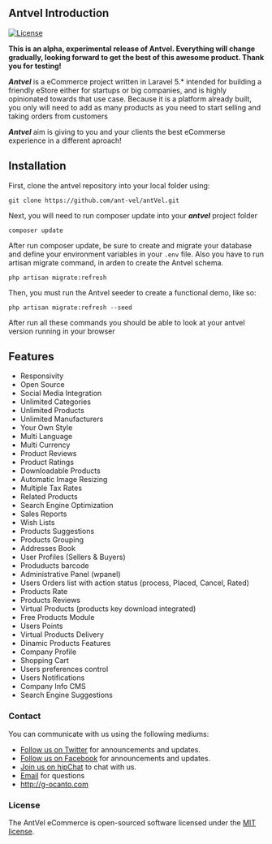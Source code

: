 ## Antvel Introduction
[![License](https://poser.pugx.org/laravel/framework/license.svg)](https://packagist.org/packages/laravel/framework)

**This is an alpha, experimental release of Antvel. Everything will change gradually, looking forward to get the best of this awesome product. Thank you for testing!**

***Antvel*** is a eCommerce project written in Laravel 5.* intended for building a friendly eStore either for startups or big companies, and is highly opinionated towards that use case. Because it is a platform already built, you only will need to add as many products as you need  to start selling and taking orders from customers

***Antvel*** aim is giving to you and your clients the best eCommerse experience in a different aproach!

<a name="installation"></a>
## Installation

First, clone the antvel repository into your local folder using:

```
git clone https://github.com/ant-vel/antVel.git
```

Next, you will need to run composer update into your ***antvel*** project folder
```
composer update
```

After run composer update, be sure to create and migrate your database and define your environment variables in your `.env` file. Also you have to run artisan migrate command, in arden to create the Antvel schema.

```
php artisan migrate:refresh
```

Then, you must run the Antvel seeder to create a functional demo, like so:

```
php artisan migrate:refresh --seed
```

After run all these commands you should be able to look at your antvel version running in your browser

<a name="features"></a>
## Features

* Responsivity 
* Open Source
* Social Media Integration
* Unlimited Categories 
* Unlimited Products 
* Unlimited Manufacturers 
* Your Own Style 
* Multi Language 
* Multi Currency 
* Product Reviews 
* Product Ratings 
* Downloadable Products 
* Automatic Image Resizing 
* Multiple Tax Rates 
* Related Products 
* Search Engine Optimization 
* Sales Reports
* Wish Lists
* Products Suggestions
* Products Grouping
* Addresses Book
* User Profiles (Sellers & Buyers)
* Produducts barcode
* Administrative Panel (wpanel)
* Users Orders list with action status (process, Placed, Cancel, Rated)
* Products Rate 
* Products Reviews
* Virtual Products (products key download integrated) 
* Free Products Module
* Users Points
* Virtual Products Delivery
* Dinamic Products Features
* Company Profile
* Shopping Cart 
* Users preferences control
* Users Notifications
* Company Info CMS
* Search Engine Suggestions


### Contact

You can communicate with us using the following mediums:

* [Follow us on Twitter](http://twitter.com/octobercms) for announcements and updates.
* [Follow us on Facebook](http://facebook.com/octobercms) for announcements and updates.
* [Join us on hipChat](https://antvel.hipchat.com/home) to chat with us.
* [Email](gustavoocanto@gmail.com) for questions
* http://g-ocanto.com

### License

The AntVel eCommerce is open-sourced software licensed under the [MIT license](http://opensource.org/licenses/MIT).

